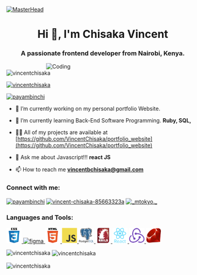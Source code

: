 [![MasterHead](https://1.bp.blogspot.com/-7A4WynwLsMw/XbBpCXG8fHI/AAAAAAAAMt4/u0a1bpLskYgrwGb11hSu2SDj_Mig8SXJQCLcBGAsYHQ/s1600/2000_600px.gif)](https://vincentchisaka.io)
<h1 align="center">Hi 👋, I'm Chisaka Vincent</h1>
<h3 align="center">A passionate frontend developer from Nairobi, Kenya.</h3>
<img align="right" alt="Coding" width="400" src="https://i.gifer.com/GYny.mp4">

<p align="left"> <img src="https://komarev.com/ghpvc/?username=vincentchisaka&label=Profile%20views&color=0e75b6&style=flat" alt="vincentchisaka" /> </p>

<p align="left"> <a href="https://github.com/ryo-ma/github-profile-trophy"><img src="https://github-profile-trophy.vercel.app/?username=vincentchisaka" alt="vincentchisaka" /></a> </p>

<p align="left"> <a href="https://twitter.com/payambinchi" target="blank"><img src="https://img.shields.io/twitter/follow/payambinchi?logo=twitter&style=for-the-badge" alt="payambinchi" /></a> </p>

- 🔭 I’m currently working on my personal portfolio Website. 

- 🌱 I’m currently learning Back-End Software Programming. **Ruby, SQL,**

- 👨‍💻 All of my projects are available at [https://github.com/VincentChisaka/portfolio_website](https://github.com/VincentChisaka/portfolio_website)

- 💬 Ask me about Javascript!!! **react JS**

- 📫 How to reach me **vincentbchisaka@gmail.com**

<h3 align="left">Connect with me:</h3>
<p align="left">
<a href="https://twitter.com/payambinchi" target="blank"><img align="center" src="https://raw.githubusercontent.com/rahuldkjain/github-profile-readme-generator/master/src/images/icons/Social/twitter.svg" alt="payambinchi" height="30" width="40" /></a>
<a href="https://linkedin.com/in/vincent-chisaka-85663323a" target="blank"><img align="center" src="https://raw.githubusercontent.com/rahuldkjain/github-profile-readme-generator/master/src/images/icons/Social/linked-in-alt.svg" alt="vincent-chisaka-85663323a" height="30" width="40" /></a>
<a href="https://instagram.com/_mtokyo._" target="blank"><img align="center" src="https://raw.githubusercontent.com/rahuldkjain/github-profile-readme-generator/master/src/images/icons/Social/instagram.svg" alt="_mtokyo._" height="30" width="40" /></a>
</p>

<h3 align="left">Languages and Tools:</h3>
<p align="left"> <a href="https://www.w3schools.com/css/" target="_blank" rel="noreferrer"> <img src="https://raw.githubusercontent.com/devicons/devicon/master/icons/css3/css3-original-wordmark.svg" alt="css3" width="40" height="40"/> </a> <a href="https://www.figma.com/" target="_blank" rel="noreferrer"> <img src="https://www.vectorlogo.zone/logos/figma/figma-icon.svg" alt="figma" width="40" height="40"/> </a> <a href="https://www.w3.org/html/" target="_blank" rel="noreferrer"> <img src="https://raw.githubusercontent.com/devicons/devicon/master/icons/html5/html5-original-wordmark.svg" alt="html5" width="40" height="40"/> </a> <a href="https://developer.mozilla.org/en-US/docs/Web/JavaScript" target="_blank" rel="noreferrer"> <img src="https://raw.githubusercontent.com/devicons/devicon/master/icons/javascript/javascript-original.svg" alt="javascript" width="40" height="40"/> </a> <a href="https://www.postgresql.org" target="_blank" rel="noreferrer"> <img src="https://raw.githubusercontent.com/devicons/devicon/master/icons/postgresql/postgresql-original-wordmark.svg" alt="postgresql" width="40" height="40"/> </a> <a href="https://rubyonrails.org" target="_blank" rel="noreferrer"> <img src="https://raw.githubusercontent.com/devicons/devicon/master/icons/rails/rails-original-wordmark.svg" alt="rails" width="40" height="40"/> </a> <a href="https://reactjs.org/" target="_blank" rel="noreferrer"> <img src="https://raw.githubusercontent.com/devicons/devicon/master/icons/react/react-original-wordmark.svg" alt="react" width="40" height="40"/> </a> <a href="https://redux.js.org" target="_blank" rel="noreferrer"> <img src="https://raw.githubusercontent.com/devicons/devicon/master/icons/redux/redux-original.svg" alt="redux" width="40" height="40"/> </a> <a href="https://www.ruby-lang.org/en/" target="_blank" rel="noreferrer"> <img src="https://raw.githubusercontent.com/devicons/devicon/master/icons/ruby/ruby-original.svg" alt="ruby" width="40" height="40"/> </a> </p>

<p><img align="left" src="https://github-readme-stats.vercel.app/api/top-langs?username=vincentchisaka&show_icons=true&locale=en&layout=compact" alt="vincentchisaka" /></p>

<p>&nbsp;<img align="center" src="https://github-readme-stats.vercel.app/api?username=vincentchisaka&show_icons=true&locale=en" alt="vincentchisaka" /></p>

<p><img align="center" src="https://github-readme-streak-stats.herokuapp.com/?user=vincentchisaka&" alt="vincentchisaka" /></p>
